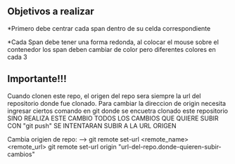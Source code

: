 ## Objetivos a realizar

*Primero debe centrar cada span dentro de su celda correspondiente

*Cada Span debe tener una forma redonda, al colocar el mouse sobre el contenedor los span deben cambiar de color pero diferentes colores en cada 3 

## Importante!!!
Cuando clonen este repo, el origen del repo sera siempre la url del repositorio donde fue clonado.
Para cambiar la direccion de origin necesita ingresar ciertos comando en git donde se encuetra clonado este repositorio
SINO REALIZA ESTE CAMBIO TODOS LOS CAMBIOS QUE QUIERE SUBIR CON "git push" SE INTENTARAN SUBIR A LA URL ORIGEN

Cambia origien de repo:
--> git remote set-url <remote_name> <remote_url>
    git remote set-url origin "url-del-repo.donde-quieren-subir-cambios"
